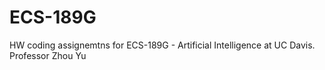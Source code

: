 # ECS-189G

HW coding assignemtns for ECS-189G - Artificial Intelligence at UC Davis.
Professor Zhou Yu

